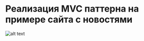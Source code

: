 <h1>Реализация MVC паттерна на примере сайта с новостями</h1>

![alt text](https://user-images.githubusercontent.com/65611254/140047919-a9a783c5-c4ec-46c1-8c70-effaf60ca751.png)
